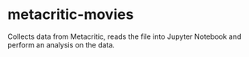 # metacritic-movies
Collects data from Metacritic, reads the file into Jupyter Notebook and perform an analysis on the data.
